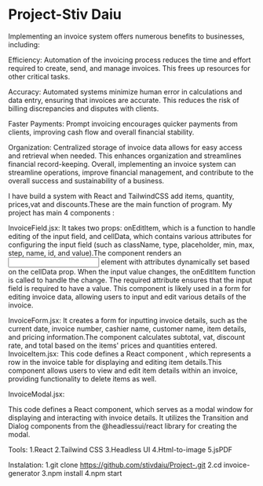 # Project-Stiv Daiu


Implementing an invoice system offers numerous benefits to businesses, including:

Efficiency: Automation of the invoicing process reduces the time and effort required to create, send, and manage invoices. This frees up resources for other critical tasks.

Accuracy: Automated systems minimize human error in calculations and data entry, ensuring that invoices are accurate. This reduces the risk of billing discrepancies and disputes with clients.

Faster Payments: Prompt invoicing encourages quicker payments from clients, improving cash flow and overall financial stability.

Organization: Centralized storage of invoice data allows for easy access and retrieval when needed. This enhances organization and streamlines financial record-keeping.
Overall, implementing an invoice system can streamline operations, improve financial management, and contribute to the overall success and sustainability of a business.


I have build a system  with React and TailwindCSS add items, quantity, prices,vat  and discounts.These are the main function of program.
My project has main 4 components :



InvoiceField.jsx:
It takes two props: onEditItem, which is a function to handle editing of the input field, and cellData, which contains various attributes for configuring the input field (such as className, type, placeholder, min, max, step, name, id, and value).The component renders an <input> element with attributes dynamically set based on the cellData prop. When the input value changes, the onEditItem function is called to handle the change. The required attribute ensures that the input field is required to have a value. This component is likely used in a form for editing invoice data, allowing users to input and edit various details of the invoice.

InvoiceForm.jsx:
It creates a form for inputting invoice details, such as the current date, invoice number, cashier name, customer name, item details, and pricing information.The component calculates subtotal, vat, discount rate, and total based on the items' prices and quantities entered.
InvoiceItem.jsx:
This code defines a React component , which represents a row in the invoice table for displaying and editing item details.This component allows users to view and edit item details within an invoice, providing functionality to delete items as well.

InvoiceModal.jsx:

This code defines a React component, which serves as a modal window for displaying and interacting with invoice details. It utilizes the Transition and Dialog components from the @headlessui/react library for creating the modal.

Tools:
1.React
2.Tailwind CSS
3.Headless UI
4.Html-to-image
5.jsPDF


Instalation:
1.git clone https://github.com/stivdaiu/Project-.git
2.cd invoice-generator
3.npm install
4.npm start 

